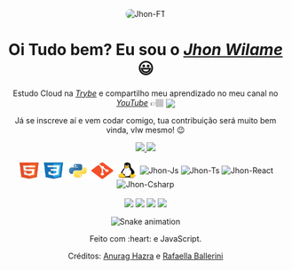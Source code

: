 

<p align="center">
  
   <img align="center" alt="Jhon-FT" height="300" style="border-radius:80px;" src="https://media.discordapp.net/attachments/981210140135018529/981213187506581504/ReadyPlayerMe-Avatar.png?width=485&height=485">
  

<div>
  <h1 align="center">Oi Tudo bem? Eu sou o <a href="https://www.linkedin.com/in/jhonwilame/"><i>Jhon Wilame</i></a> 😃️</h1>
  <p align="center">Estudo Cloud na <a href="https://thecloudbootcamp.com/pt/pv-multicloud-621/"><i>Trybe</i></a> e compartilho meu aprendizado no meu canal no <a href="https://www.youtube.com/channel/UC3PXHEWanamGxMoIwENmwzw"><i>YouTube</i></a><span> 👉🏽️</span>
  <a align="rigth"  href="https://www.youtube.com/channel/UC3PXHEWanamGxMoIwENmwzw" target="_blank">
    <img width="10%" align="center" valign="middle" src="https://img.shields.io/youtube/channel/subscribers/UCViaNBT0SIeiVnZSEEtIfjw?label=iCode&style=social  " target="_blank" />
  </a><br>
  <p align="center">Já se inscreve aí e vem codar comigo, tua contribuição será muito bem vinda, vlw mesmo! 😉️</h2>
</div>


<!-- <h1 align="center"> 
  Trybe
</h1>

<p align="center"><i>"A Trybe é uma escola do futuro para qualquer pessoa que deseja construir uma carreira de sucesso em tecnologia. Como estudante a pessoa ainda tem a opção de pagar os estudos apenas quando estiver formada e com um bom trabalho."</i></p> -->

<div align="center">
  <a href="https://github.com/duribeiro">
    <img height="150em" src="https://github-readme-stats.vercel.app/api?username=jhonwilame&count_private=true&include_all_commits=true&show_icons=true&theme=dark&hide_border=false&show_owner=true"/>
    <img height="150em" src="https://github-readme-stats.vercel.app/api/top-langs/?username=jhonwilame&theme=dark&hide_border=false&&layout=compact"/>
  </a>
</div>

<div align="center" valign="top"><br>
 
  <img align="center" alt="HTML" height="30" width="40" src="https://raw.githubusercontent.com/devicons/devicon/master/icons/html5/html5-original.svg">
  <img align="center" alt="CSS" height="30" width="40" src="https://raw.githubusercontent.com/devicons/devicon/master/icons/css3/css3-original.svg">
  <img align="center" alt="Rafa-Python" height="30" width="40" src="https://raw.githubusercontent.com/devicons/devicon/master/icons/python/python-original.svg">
   <img align="center" alt="git" height="30" width="40" src="https://raw.githubusercontent.com/devicons/devicon/master/icons/git/git-original.svg">
  <img align="center" alt="linux" height="30" width="40" src="https://raw.githubusercontent.com/devicons/devicon/master/icons/linux/linux-original.svg">
  
  <img align="center" alt="Jhon-Js" height="30" width="40" src="https://cdn.jsdelivr.net/gh/devicons/devicon/icons/terraform/terraform-original.svg">
  <img align="center" alt="Jhon-Ts" height="30" width="40" src="https://cdn.jsdelivr.net/gh/devicons/devicon/icons/ansible/ansible-original.svg">
  <img align="center" alt="Jhon-React" height="30" width="40" src="https://cdn.jsdelivr.net/gh/devicons/devicon/icons/azure/azure-original.svg">
  <img align="center" alt="Jhon-Csharp" height="90" width="80" src="https://cdn.jsdelivr.net/gh/devicons/devicon/icons/amazonwebservices/amazonwebservices-plain-wordmark.svg">
   
  
<!--   <img align="center" alt="github" height="30" width="40" src="https://raw.githubusercontent.com/devicons/devicon/master/icons/github/github-original.svg"> -->
  
</div><br>

<div align="center">
  <a href="https://www.youtube.com/channel/UC3PXHEWanamGxMoIwENmwzw" target="_blank"><img src="https://img.shields.io/badge/YouTube-FF0000?style=for-the-badge&logo=youtube&logoColor=white" target="_blank"></a>
  <a href="https://www.instagram.com/wilamejrofc/" target="_blank"><img src="https://img.shields.io/badge/-Instagram-%23E4405F?style=for-the-badge&logo=instagram&logoColor=white" target="_blank"></a>
  <!-- <a href="https://www.facebook.com/pr.eduardoribeiro" target="_blank"><img src="https://img.shields.io/badge/Facebook-1877F2?style=for-the-badge&logo=facebook&logoColor=white" target="_blank"></a>  -->
  <a href="https://www.linkedin.com/in/edududuribeiro/" target="_blank"><img src="https://img.shields.io/badge/-LinkedIn-%230077B5?style=for-the-badge&logo=linkedin&logoColor=white" target="_blank"></a> 
  <a href="mailto:"wilamejhon@gmail.com"><img src="https://img.shields.io/badge/-Gmail-%23333?style=for-the-badge&logo=gmail&logoColor=white" target="_blank"></a>
</div>

<div align="center">
  
  ![Snake animation](https://github.com/danielbped/danielbped/blob/output/github-contribution-grid-snake.svg)
  
</div>

<div align="center">
  <p>Feito com :heart: e JavaScript.</p>
  <p>Créditos: <a href="https://github.com/anuraghazra/github-readme-stats">Anurag Hazra</a> e <a href="https://github.com/rafaballerini">Rafaella Ballerini</a></p>
</div>
